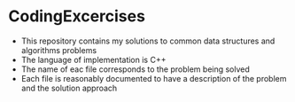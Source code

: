# CodingExcercises
* This repository contains my solutions to common data structures and algorithms problems
* The language of implementation is C++
* The name of eac file corresponds to the problem being solved
* Each file is reasonably documented to have a description of the problem and the solution approach

